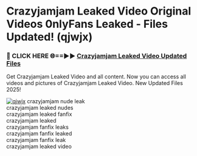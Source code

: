 # Crazyjamjam Leaked Video Original Videos 0nlyFans Leaked - Files Updated! (qjwjx)

<h3>🔴 CLICK HERE 🌐==►► <a href="https://tinyurl.com/x26r9saj" rel="nofollow">Crazyjamjam Leaked Video Updated Files</a></h3>

Get Crazyjamjam Leaked Video and all content. Now you can access all videos and pictures of Crazyjamjam Leaked Video. New Updated Files 2025!

[![qjwjx](https://i.imgur.com/LkgZPqh.gif)](https://tinyurl.com/x26r9saj)
crazyjamjam nude leak<br>
crazyjamjam leaked nudes<br>
crazyjamjam leaked fanfix<br>
crazyjamjam leaked<br>
crazyjamjam fanfix leaks<br>
crazyjamjam fanfix leaked<br>
crazyjamjam fanfix leak<br>
crazyjamjam leaked video